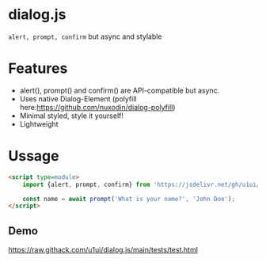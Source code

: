 # dialog.js
`alert, prompt, confirm` but async and stylable

# Features
- alert(), prompt() and confirm() are API-compatible but async.
- Uses native Dialog-Element (polyfill here:https://github.com/nuxodin/dialog-polyfill)
- Minimal styled, style it yourself!
- Lightweight

# Ussage

```html
<script type=module>
    import {alert, prompt, confirm} from 'https://jsdelivr.net/gh/u1ui/dialog.js@x.x.x/dialog.js';

    const name = await prompt('What is your name?', 'John Doe');
</script>
```
## Demo
https://raw.githack.com/u1ui/dialog.js/main/tests/test.html  

